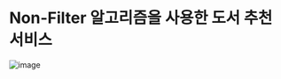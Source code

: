 # Non-Filter 알고리즘을 사용한 도서 추천 서비스


![image](https://github.com/Non-Filter-Bubble/Backend/assets/129932517/4dffa8b0-d183-4fd0-8ace-cd18f133347d)
